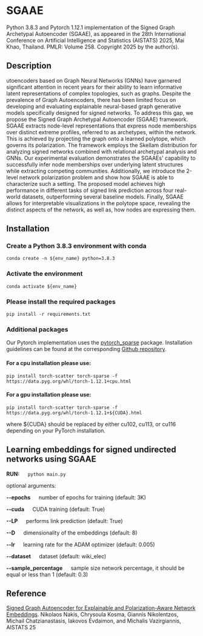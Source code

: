 # SGAAE

Python 3.8.3 and Pytorch 1.12.1 implementation of the Signed Graph Archetypal Autoencoder (SGAAE), as appeared in the 28th International Conference on Artificial Intelligence and Statistics (AISTATS) 2025, Mai Khao, Thailand. PMLR: Volume 258. Copyright 2025 by the
author(s).

## Description

utoencoders based on Graph Neural Networks (GNNs) have garnered significant attention in recent years for their ability to learn informative latent representations of complex topologies, such as graphs. Despite the prevalence of Graph Autoencoders, there has been limited focus on developing and evaluating explainable neural-based graph generative models specifically designed for signed networks. To address this gap, we propose the Signed Graph Archetypal Autoencoder (SGAAE) framework. SGAAE extracts node-level representations that express node memberships over distinct extreme profiles, referred to as archetypes, within the network. This is achieved by projecting the graph onto a learned polytope, which governs its polarization. The framework employs the Skellam distribution for analyzing signed networks combined with relational archetypal analysis and GNNs. Our experimental evaluation demonstrates the SGAAEs' capability to successfully infer node memberships over underlying latent structures while extracting competing communities. Additionally, we introduce the 2-level network polarization problem and show how SGAAE is able to characterize such a setting. The proposed model achieves high performance in different tasks of signed link prediction across four real-world datasets, outperforming several baseline models. Finally, SGAAE allows for interpretable visualizations in the polytope space, revealing the distinct aspects of the network, as well as, how nodes are expressing them.

## Installation

### Create a Python 3.8.3 environment with conda

```
conda create -n ${env_name} python=3.8.3  
```

### Activate the environment

```
conda activate ${env_name} 
```

### Please install the required packages

```
pip install -r requirements.txt
```

### Additional packages

Our Pytorch implementation uses the [pytorch_sparse](https://github.com/rusty1s/pytorch_sparse) package. Installation guidelines can be found at the corresponding [Github repository](https://github.com/rusty1s/pytorch_sparse).

#### For a cpu installation please use: 

```pip install torch-scatter torch-sparse -f https://data.pyg.org/whl/torch-1.12.1+cpu.html```

#### For a gpu installation please use:

```pip install torch-scatter torch-sparse -f https://data.pyg.org/whl/torch-1.12.1+${CUDA}.html```

where ${CUDA} should be replaced by either cu102, cu113, or cu116 depending on your PyTorch installation.



## Learning embeddings for signed undirected networks using SGAAE

**RUN:** &emsp; ```python main.py```

optional arguments:

**--epochs**  &emsp;  number of epochs for training (default: 3K)


**--cuda**  &emsp;    CUDA training (default: True)

**--LP**   &emsp;     performs link prediction (default: True)

**--D**   &emsp;      dimensionality of the embeddings (default: 8)

**--lr**   &emsp;     learning rate for the ADAM optimizer (default: 0.005)

**--dataset** &emsp;  dataset  (default: wiki_elec)

**--sample_percentage** &emsp;  sample size network percentage, it should be equal or less than 1 (default: 0.3)


## Reference

[Signed Graph Autoencoder for Explainable and Polarization-Aware Network Embeddings](https://www.arxiv.org/pdf/2409.10452). Nikolaos Nakis, Chrysoula Kosma, Giannis Nikolentzos, Michail Chatzianastasis, Iakovos Evdaimon, and Michalis Vazirgiannis, AISTATS 25





